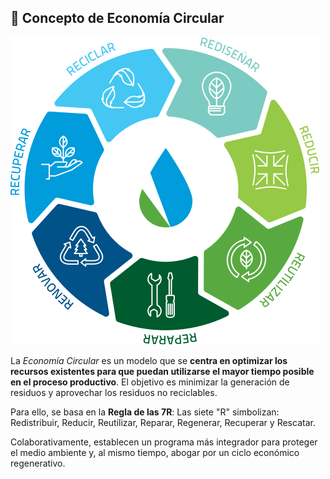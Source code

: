 ## 🔄 Concepto de Economía Circular

![circular](img/watergreen-circulo.png)

La *Economía Circular* es un modelo que se **centra en optimizar los recursos existentes para que puedan utilizarse el mayor tiempo posible en el proceso productivo**. 
El objetivo es minimizar la generación de residuos y aprovechar los residuos no reciclables.

Para ello, se basa en la **Regla de las 7R**:
Las siete "R" simbolizan: Redistribuir, Reducir, Reutilizar, Reparar, Regenerar, Recuperar y Rescatar. 

Colaborativamente, establecen un programa más integrador para proteger el medio ambiente y, al mismo tiempo, abogar por un ciclo económico regenerativo.
